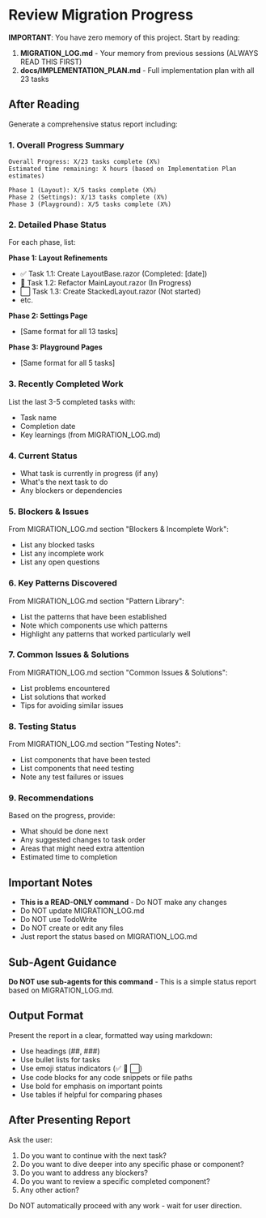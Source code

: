 # Review Migration Progress

**IMPORTANT**: You have zero memory of this project. Start by reading:

1. **MIGRATION_LOG.md** - Your memory from previous sessions (ALWAYS READ THIS FIRST)
2. **docs/IMPLEMENTATION_PLAN.md** - Full implementation plan with all 23 tasks

## After Reading

Generate a comprehensive status report including:

### 1. Overall Progress Summary

```
Overall Progress: X/23 tasks complete (X%)
Estimated time remaining: X hours (based on Implementation Plan estimates)

Phase 1 (Layout): X/5 tasks complete (X%)
Phase 2 (Settings): X/13 tasks complete (X%)
Phase 3 (Playground): X/5 tasks complete (X%)
```

### 2. Detailed Phase Status

For each phase, list:

**Phase 1: Layout Refinements**
- ✅ Task 1.1: Create LayoutBase.razor (Completed: [date])
- 🚧 Task 1.2: Refactor MainLayout.razor (In Progress)
- ⬜ Task 1.3: Create StackedLayout.razor (Not started)
- etc.

**Phase 2: Settings Page**
- [Same format for all 13 tasks]

**Phase 3: Playground Pages**
- [Same format for all 5 tasks]

### 3. Recently Completed Work

List the last 3-5 completed tasks with:
- Task name
- Completion date
- Key learnings (from MIGRATION_LOG.md)

### 4. Current Status

- What task is currently in progress (if any)
- What's the next task to do
- Any blockers or dependencies

### 5. Blockers & Issues

From MIGRATION_LOG.md section "Blockers & Incomplete Work":
- List any blocked tasks
- List any incomplete work
- List any open questions

### 6. Key Patterns Discovered

From MIGRATION_LOG.md section "Pattern Library":
- List the patterns that have been established
- Note which components use which patterns
- Highlight any patterns that worked particularly well

### 7. Common Issues & Solutions

From MIGRATION_LOG.md section "Common Issues & Solutions":
- List problems encountered
- List solutions that worked
- Tips for avoiding similar issues

### 8. Testing Status

From MIGRATION_LOG.md section "Testing Notes":
- List components that have been tested
- List components that need testing
- Note any test failures or issues

### 9. Recommendations

Based on the progress, provide:
- What should be done next
- Any suggested changes to task order
- Areas that might need extra attention
- Estimated time to completion

## Important Notes

- **This is a READ-ONLY command** - Do NOT make any changes
- Do NOT update MIGRATION_LOG.md
- Do NOT use TodoWrite
- Do NOT create or edit any files
- Just report the status based on MIGRATION_LOG.md

## Sub-Agent Guidance

**Do NOT use sub-agents for this command** - This is a simple status report based on MIGRATION_LOG.md.

## Output Format

Present the report in a clear, formatted way using markdown:
- Use headings (##, ###)
- Use bullet lists for tasks
- Use emoji status indicators (✅ 🚧 ⬜)
- Use code blocks for any code snippets or file paths
- Use bold for emphasis on important points
- Use tables if helpful for comparing phases

## After Presenting Report

Ask the user:
1. Do you want to continue with the next task?
2. Do you want to dive deeper into any specific phase or component?
3. Do you want to address any blockers?
4. Do you want to review a specific completed component?
5. Any other action?

Do NOT automatically proceed with any work - wait for user direction.
